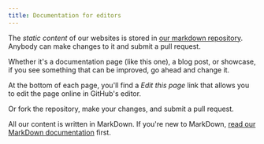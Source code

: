 ```yaml
---
title: Documentation for editors
---
```


The *static content* of our websites is stored in [our markdown repository](/repos/markdown). Anybody can make changes to it and submit a pull request.

Whether it's a documentation page (like this one), a blog post, or showcase, if you see something that can be improved, go ahead and change it.

At the bottom of each page, you'll find a *Edit this page* link that allows you to edit the page online in GitHub's editor.

Or fork the repository, make your changes, and submit a pull request.

<Note>

All our content is written in MarkDown. If you're new to MarkDown, [read our MarkDown documentation](/markdown/) first.

</Note>